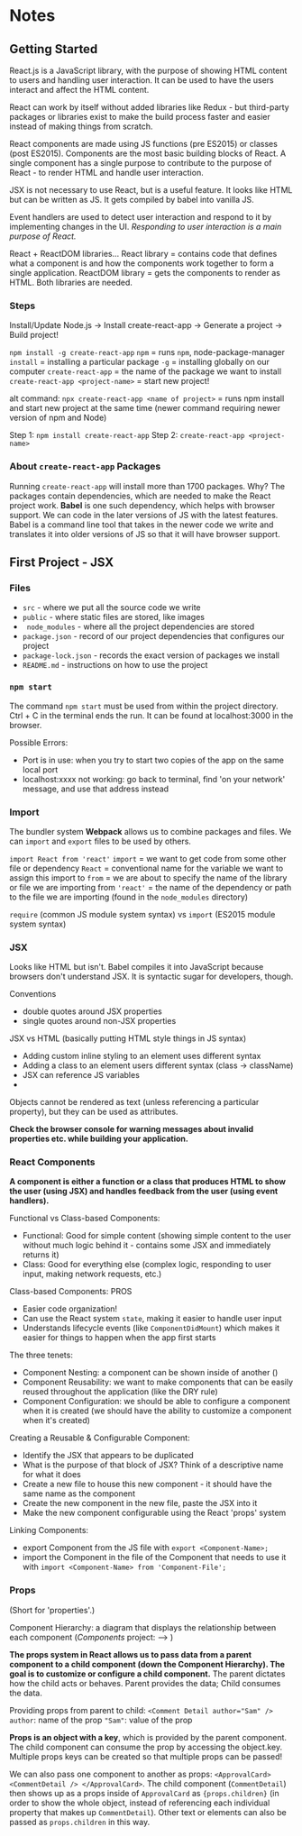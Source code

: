 # Notes


## Getting Started

React.js is a JavaScript library, with the purpose of showing HTML content to users and handling user interaction. It can be used to have the users interact and affect the HTML content.

React can work by itself without added libraries like Redux - but third-party packages or libraries exist to make the build process faster and easier instead of making things from scratch.

React components are made using JS functions (pre ES2015) or classes (post ES2015). Components are the most basic building blocks of React. A single component has a single purpose to contribute to the purpose of React - to render HTML and handle user interaction.

JSX is not necessary to use React, but is a useful feature. It looks like HTML but can be written as JS. It gets compiled by babel into vanilla JS.

Event handlers are used to detect user interaction and respond to it by implementing changes in the UI. *Responding to user interaction is a main purpose of React.*

React + ReactDOM libraries...
React library = contains code that defines what a component is and how the components work together to form a single application.
ReactDOM library = gets the components to render as HTML.
Both libraries are needed.

### Steps

Install/Update Node.js -> Install create-react-app -> Generate a project -> Build project!

`npm install -g create-react-app`
`npm` = runs `npm`, node-package-manager
`install` = installing a particular package
`-g` = installing globally on our computer
`create-react-app` = the name of the package we want to install
`create-react-app <project-name>` = start new project!

alt command:
`npx create-react-app <name of project>` = runs npm install and start new project at the same time (newer command requiring newer version of npm and Node)

Step 1: `npm install create-react-app`
Step 2: `create-react-app <project-name>`

### About `create-react-app` Packages

Running `create-react-app` will install more than 1700 packages. Why? The packages contain dependencies, which are needed to make the React project work.
**Babel** is one such dependency, which helps with browser support. We can code in the later versions of JS with the latest features. Babel is a command line tool that takes in the newer code we write and translates it into older versions of JS so that it will have browser support.


## First Project - JSX

### Files

- `src` - where we put all the source code we write
- `public` - where static files are stored, like images
- ` node_modules` - where all the project dependencies are stored
- `package.json` - record of our project dependencies that configures our project
- `package-lock.json` - records the exact version of packages we install
- `README.md` - instructions on how to use the project

### `npm start`

The command `npm start` must  be used from within the project directory. Ctrl + C in the terminal ends the run. It can be found at localhost:3000 in the browser.

Possible Errors:
- Port is in use: when you try to start two copies of the app on the same local port
- localhost:xxxx not working: go back to terminal, find 'on your network' message, and use that address instead


### Import

The bundler system **Webpack** allows us to combine packages and files. We can `import` and `export` files to be used by others.

`import React from 'react'`
`import` = we want to get code from some other file or dependency
`React` = conventional name for the variable we want to assign this import to
`from` = we are about to specify the name of the library or file we are importing from
`'react'` = the name of the dependency or path to the file we are importing (found in the `node_modules` directory)

`require` (common JS module system syntax) vs `import` (ES2015 module system syntax)

### JSX

Looks like HTML but isn't. Babel compiles it into JavaScript because browsers don't understand JSX. It is syntactic sugar for developers, though.

Conventions
- double quotes around JSX properties
- single quotes around non-JSX properties  

JSX vs HTML (basically putting HTML style things in JS syntax)
- Adding custom inline styling to an element uses different syntax
- Adding a class to an element users different syntax (class -> className)
- JSX can reference JS variables
-

Objects cannot be rendered as text (unless referencing a particular property), but they can be used as attributes.

**Check the browser console for warning messages about invalid properties etc. while building your application.**

### React Components

**A component is either a function or a class that produces HTML to show the user (using JSX) and handles feedback from the user (using event handlers).**

Functional vs Class-based Components:
- Functional: Good for simple content (showing simple content to the user without much logic behind it - contains some JSX and immediately returns it)
- Class: Good for everything else (complex logic, responding to user input, making network requests, etc.)

Class-based Components:
PROS
- Easier code organization!
- Can use the React system `state`, making it easier to handle user input
- Understands lifecycle events (like `ComponentDidMount`) which makes it easier for things to happen when the app first starts

The three tenets:
- Component Nesting: a component can be shown inside of another (<App />)
- Component Reusability: we want to make components that can be easily reused throughout the application (like the DRY rule)
- Component Configuration: we should be able to configure a component when it is created (we should have the ability to customize a component when it's created)

Creating a Reusable & Configurable Component:
- Identify the JSX that appears to be duplicated
- What is the purpose of that block of JSX? Think of a descriptive name for what it does
- Create a new file to house this new component - it should have the same name as the component
- Create the new component in the new file, paste the JSX into it
- Make the new component configurable using the React 'props' system

Linking Components:
- export Component from the JS file with `export <Component-Name>;`
- import the Component in the file of the Component that needs to use it with `import <Component-Name> from 'Component-File';`

### Props

(Short for 'properties'.)

Component Hierarchy: a diagram that displays the relationship between each component
(*Components* project: <App /> --> <CommentDetail />)

**The props system in React allows us to pass data from a parent component to a child component (down the Component Hierarchy). The goal is to customize or configure a child component.**
The parent dictates how the child acts or behaves. Parent provides the data; Child consumes the data.

Providing props from parent to child:
`<Comment Detail author="Sam" />`
`author`: name of the prop
`"Sam"`: value of the prop

**Props is an object with a key**, which is provided by the parent component. The child component can consume the prop by accessing the object.key. Multiple props keys can be created so that multiple props can be passed!

We can also pass one component to another as props: `<ApprovalCard> <CommentDetail /> </ApprovalCard>`. The child component (`CommentDetail`) then shows up as a props inside of `ApprovalCard` as `{props.children}` (in order to show the whole object, instead of referencing each individual property that makes up `CommentDetail`). Other text or elements can also be passed as `props.children` in this way.  
